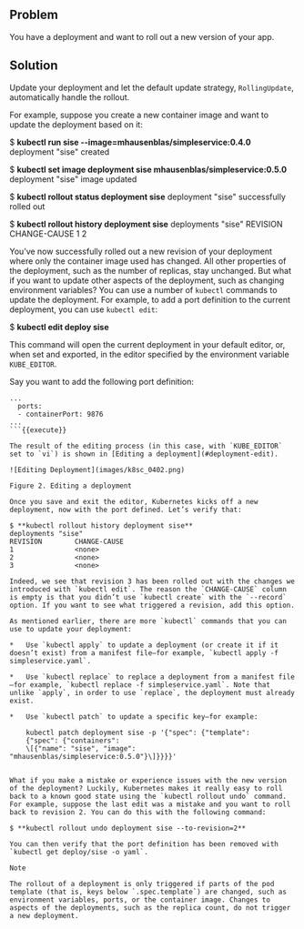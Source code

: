 ## Problem

You have a deployment and want to roll out a new version of your app.

## Solution

Update your deployment and let the default update strategy, `RollingUpdate`, automatically handle the rollout.

For example, suppose you create a new container image and want to update the deployment based on it:

$ **kubectl run sise --image=mhausenblas/simpleservice:0.4.0**
deployment "sise" created

$ **kubectl set image deployment sise mhausenblas/simpleservice:0.5.0**
deployment "sise" image updated

$ **kubectl rollout status deployment sise**
deployment "sise" successfully rolled out

$ **kubectl rollout history deployment sise**
deployments "sise"
REVISION        CHANGE-CAUSE
1               <none>
2               <none>

You’ve now successfully rolled out a new revision of your deployment where only the container image used has changed. All other properties of the deployment, such as the number of replicas, stay unchanged. But what if you want to update other aspects of the deployment, such as changing environment variables? You can use a number of `kubectl` commands to update the deployment. For example, to add a port definition to the current deployment, you can use `kubectl edit`:

$ **kubectl edit deploy sise**

This command will open the current deployment in your default editor, or, when set and exported, in the editor specified by the environment variable `KUBE_EDITOR`.

Say you want to add the following port definition:

```
...
  ports:
  - containerPort: 9876
...
```{{execute}}

The result of the editing process (in this case, with `KUBE_EDITOR` set to `vi`) is shown in [Editing a deployment](#deployment-edit).

![Editing Deployment](images/k8sc_0402.png)

Figure 2. Editing a deployment

Once you save and exit the editor, Kubernetes kicks off a new deployment, now with the port defined. Let’s verify that:

$ **kubectl rollout history deployment sise**
deployments "sise"
REVISION        CHANGE-CAUSE
1               <none>
2               <none>
3               <none>

Indeed, we see that revision 3 has been rolled out with the changes we introduced with `kubectl edit`. The reason the `CHANGE-CAUSE` column is empty is that you didn’t use `kubectl create` with the `--record` option. If you want to see what triggered a revision, add this option.

As mentioned earlier, there are more `kubectl` commands that you can use to update your deployment:

*   Use `kubectl apply` to update a deployment (or create it if it doesn’t exist) from a manifest file—​for example, `kubectl apply -f simpleservice.yaml`.
    
*   Use `kubectl replace` to replace a deployment from a manifest file—​for example, `kubectl replace -f simpleservice.yaml`. Note that unlike `apply`, in order to use `replace`, the deployment must already exist.
    
*   Use `kubectl patch` to update a specific key—​for example:
    
    kubectl patch deployment sise -p '{"spec": {"template":
    {"spec": {"containers":
    \[{"name": "sise", "image": "mhausenblas/simpleservice:0.5.0"}\]}}}}'
    

What if you make a mistake or experience issues with the new version of the deployment? Luckily, Kubernetes makes it really easy to roll back to a known good state using the `kubectl rollout undo` command. For example, suppose the last edit was a mistake and you want to roll back to revision 2. You can do this with the following command:

$ **kubectl rollout undo deployment sise ‐‐to‐revision=2**

You can then verify that the port definition has been removed with `kubectl get deploy/sise -o yaml`.

Note

The rollout of a deployment is only triggered if parts of the pod template (that is, keys below `.spec.template`) are changed, such as environment variables, ports, or the container image. Changes to aspects of the deployments, such as the replica count, do not trigger a new deployment.
